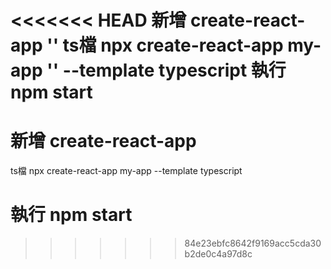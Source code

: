 <<<<<<< HEAD
新增  create-react-app '<name>'
ts檔  npx create-react-app my-app '<name>' --template typescript
執行  npm start
=======
#   新增  create-react-app <name>
 ts檔  npx create-react-app my-app --template typescript
#  執行  npm start
>>>>>>> 84e23ebfc8642f9169acc5cda30b2de0c4a97d8c
